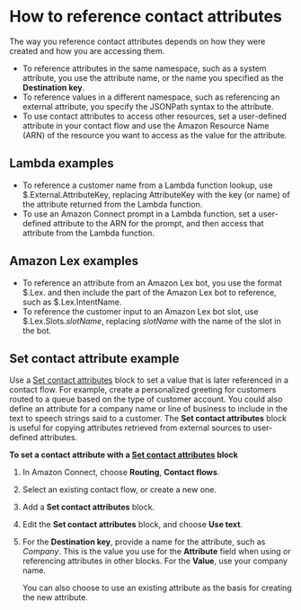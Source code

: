 # How to reference contact attributes<a name="how-to-reference-attributes"></a>

The way you reference contact attributes depends on how they were created and how you are accessing them\. 
+ To reference attributes in the same namespace, such as a system attribute, you use the attribute name, or the name you specified as the **Destination key**\.
+ To reference values in a different namespace, such as referencing an external attribute, you specify the JSONPath syntax to the attribute\.
+ To use contact attributes to access other resources, set a user\-defined attribute in your contact flow and use the Amazon Resource Name \(ARN\) of the resource you want to access as the value for the attribute\. 

## Lambda examples<a name="lambda-examples"></a>
+ To reference a customer name from a Lambda function lookup, use $\.External\.AttributeKey, replacing AttributeKey with the key \(or name\) of the attribute returned from the Lambda function\.
+ To use an Amazon Connect prompt in a Lambda function, set a user\-defined attribute to the ARN for the prompt, and then access that attribute from the Lambda function\.

## Amazon Lex examples<a name="lex-examples"></a>
+ To reference an attribute from an Amazon Lex bot, you use the format $\.Lex\. and then include the part of the Amazon Lex bot to reference, such as $\.Lex\.IntentName\.
+ To reference the customer input to an Amazon Lex bot slot, use $\.Lex\.Slots\.*slotName*, replacing *slotName* with the name of the slot in the bot\.

## Set contact attribute example<a name="set-contact-attribute-example"></a>

Use a [Set contact attributes](set-contact-attributes.md) block to set a value that is later referenced in a contact flow\. For example, create a personalized greeting for customers routed to a queue based on the type of customer account\. You could also define an attribute for a company name or line of business to include in the text to speech strings said to a customer\. The **Set contact attributes** block is useful for copying attributes retrieved from external sources to user\-defined attributes\.

**To set a contact attribute with a [Set contact attributes](set-contact-attributes.md) block**

1. In Amazon Connect, choose **Routing**, **Contact flows**\.

1. Select an existing contact flow, or create a new one\.

1. Add a **Set contact attributes** block\.

1. Edit the **Set contact attributes** block, and choose **Use text**\.

1. For the **Destination key**, provide a name for the attribute, such as *Company*\. This is the value you use for the **Attribute** field when using or referencing attributes in other blocks\. For the **Value**, use your company name\.

   You can also choose to use an existing attribute as the basis for creating the new attribute\.